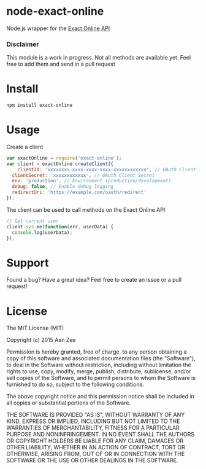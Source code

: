 # node-exact-online
Node.js wrapper for the [Exact Online API](https://developers.exactonline.com)

### Disclaimer

This module is a work in progress. Not all methods are available yet. Feel free to add them and send in a pull request

# Install

```bash
npm install exact-online
```
# Usage 

Create a client
```javascript
var exactOnline = require('exact-online');
var client = exactOnline.createClient({
	clientId: 'xxxxxxxx-xxxx-xxxx-xxxx-xxxxxxxxxxxx', // OAuth Client ID
  clientSecret: 'xxxxxxxxxxxx', // OAuth Client Secret
  env: 'production', // Environment (production/development)
  debug: false, // Enable debug logging
  redirectUri: 'https://example.com/oauth/redirect'
});
```
The client can be used to call methods on the Exact Online API
```javascript
// Get current user
client.sys.me(function(err, userData) {
  console.log(userData); 
});
```

# Support
Found a bug? Have a great idea? Feel free to create an issue or a pull request!

# License

The MIT License (MIT)

Copyright (c) 2015 Aan Zee

Permission is hereby granted, free of charge, to any person obtaining a copy
of this software and associated documentation files (the "Software"), to deal
in the Software without restriction, including without limitation the rights
to use, copy, modify, merge, publish, distribute, sublicense, and/or sell
copies of the Software, and to permit persons to whom the Software is
furnished to do so, subject to the following conditions:

The above copyright notice and this permission notice shall be included in all
copies or substantial portions of the Software.

THE SOFTWARE IS PROVIDED "AS IS", WITHOUT WARRANTY OF ANY KIND, EXPRESS OR
IMPLIED, INCLUDING BUT NOT LIMITED TO THE WARRANTIES OF MERCHANTABILITY,
FITNESS FOR A PARTICULAR PURPOSE AND NONINFRINGEMENT. IN NO EVENT SHALL THE
AUTHORS OR COPYRIGHT HOLDERS BE LIABLE FOR ANY CLAIM, DAMAGES OR OTHER
LIABILITY, WHETHER IN AN ACTION OF CONTRACT, TORT OR OTHERWISE, ARISING FROM,
OUT OF OR IN CONNECTION WITH THE SOFTWARE OR THE USE OR OTHER DEALINGS IN THE
SOFTWARE.

